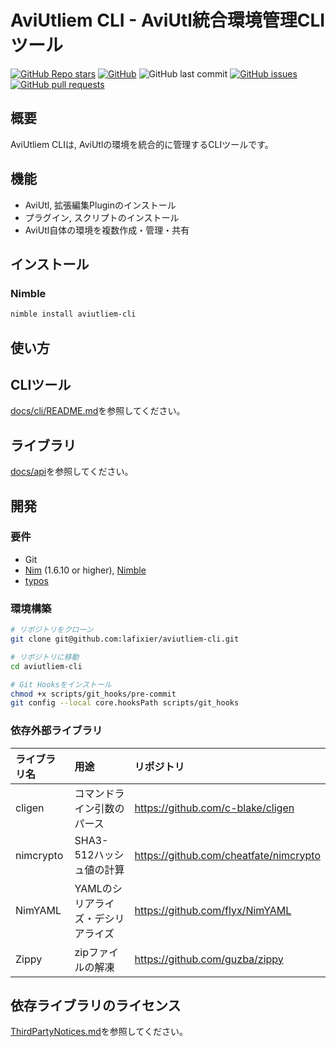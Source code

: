 # AviUtliem CLI - AviUtl統合環境管理CLIツール

[![GitHub Repo stars](https://img.shields.io/github/stars/lafixier/aviutliem-cli?style=for-the-badge)](https://github.com/lafixier/aviutliem-cli/stargazers)
[![GitHub](https://img.shields.io/github/license/lafixier/aviutliem-cli?style=for-the-badge)](https://github.com/lafixier/aviutliem-cli/blob/develop/LICENSE)
![GitHub last commit](https://img.shields.io/github/last-commit/lafixier/aviutliem-cli?style=for-the-badge)
[![GitHub issues](https://img.shields.io/github/issues/lafixier/aviutliem-cli?style=for-the-badge)](https://github.com/lafixier/aviutliem-cli/issues)
[![GitHub pull requests](https://img.shields.io/github/issues-pr-raw/lafixier/aviutliem-cli?style=for-the-badge)](https://github.com/lafixier/aviutliem-cli/pulls)

## 概要

AviUtliem CLIは, AviUtlの環境を統合的に管理するCLIツールです。

## 機能

- AviUtl, 拡張編集Pluginのインストール
- プラグイン, スクリプトのインストール
- AviUtl自体の環境を複数作成・管理・共有

## インストール

### Nimble

```sh
nimble install aviutliem-cli
```

## 使い方

## CLIツール

[docs/cli/README.md](docs/cli/README.md)を参照してください。

## ライブラリ

[docs/api](docs/api/theindex.html)を参照してください。

## 開発

### 要件

- Git
- [Nim](https://nim-lang.org/) (1.6.10 or higher), [Nimble](https://github.com/nim-lang/nimble)
- [typos](https://github.com/crate-ci/typos)

### 環境構築

```sh
# リポジトリをクローン
git clone git@github.com:lafixier/aviutliem-cli.git

# リポジトリに移動
cd aviutliem-cli

# Git Hooksをインストール
chmod +x scripts/git_hooks/pre-commit
git config --local core.hooksPath scripts/git_hooks
```

### 依存外部ライブラリ

| ライブラリ名 | 用途                               | リポジトリ                               |
| :----------- | :--------------------------------- | :--------------------------------------- |
| cligen       | コマンドライン引数のパース         | <https://github.com/c-blake/cligen>      |
| nimcrypto    | SHA3-512ハッシュ値の計算           | <https://github.com/cheatfate/nimcrypto> |
| NimYAML      | YAMLのシリアライズ・デシリアライズ | <https://github.com/flyx/NimYAML>        |
| Zippy        | zipファイルの解凍                  | <https://github.com/guzba/zippy>         |

## 依存ライブラリのライセンス

[ThirdPartyNotices.md](ThirdPartyNotices.md)を参照してください。
